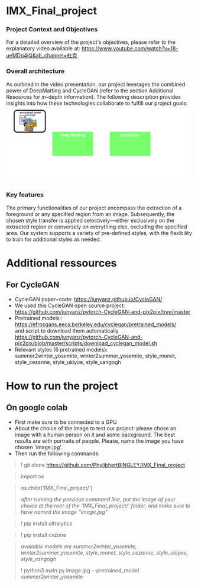 # IMX_Final_project
### Project Context and Objectives
For a detailed overview of the project's objectives, please refer to the explanatory video available at: https://www.youtube.com/watch?v=18-ueMDp4iQ&ab_channel=杜克

### Overall architecture
As outlined in the video presentation, our project leverages the combined power of DeepMatting and CycleGAN (refer to the section Additional Resources for in-depth information). The following description provides insights into how these technologies collaborate to fulfill our project goals:
![architecture of the project](./img/archi.png)

### Key features
The primary functionalities of our project encompass the extraction of a foreground or any specified region from an image. Subsequently, the chosen style transfer is applied selectively—either exclusively on the extracted region or conversely on everything else, excluding the specified area. Our system supports a variety of pre-defined styles, with the flexibility to train for additional styles as needed.

# Additional ressources
## For CycleGAN
- CycleGAN paper+code: https://junyanz.github.io/CycleGAN/
- We used this CycleGAN open source project: https://github.com/junyanz/pytorch-CycleGAN-and-pix2pix/tree/master
- Pretrained models : https://efrosgans.eecs.berkeley.edu/cyclegan/pretrained_models/  
and script to download them automatically https://github.com/junyanz/pytorch-CycleGAN-and-pix2pix/blob/master/scripts/download_cyclegan_model.sh
- Relevant styles (6 pretrained models):  
summer2winter_yosemite, winter2summer_yosemite, style_monet, style_cezanne, style_ukiyoe, style_vangogh

# How to run the project
## On google colab
- First make sure to be connected to a GPU
- About the choice of the image to test our project: please chose an image with a human person on it and some background. The best results are with portraits of people. Please, name the image you have chosen 'image.jpg'. 
- Then run the following commands:
  
> ! git clone https://github.com/PhylibhertBINGLEY/IMX_Final_project 

> import os 

> os.chdir('IMX_Final_project/')
>
> *after running the previous command line, put the image of your choice at the root of the 'IMX_Final_project/' folder, and make sure to have named the image "image.jpg"*

> ! pip install ultralytics 

> ! pip install cvzone 

> *available models are summer2winter_yosemite, winter2summer_yosemite, style_monet, style_cezanne, style_ukiyoe, style_vangogh* 
>
> ! python3 main.py image.jpg --pretrained_model summer2winter_yosemite





